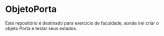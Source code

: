 # ObjetoPorta
Este repositório é destinado para exercício de faculdade, aonde irei criar o objeto Porta e testar seus estados.
